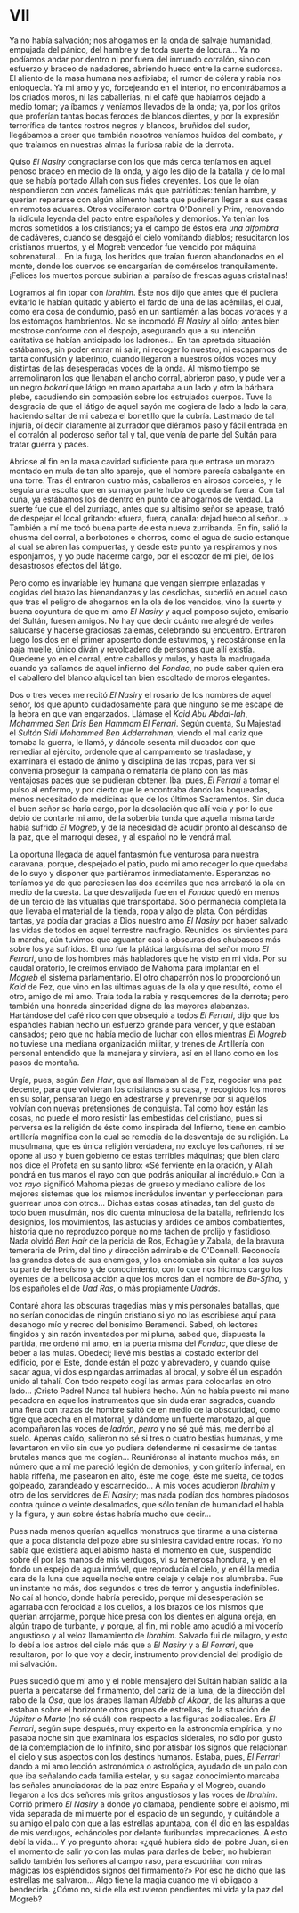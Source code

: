 # VII

Ya no había salvación; nos ahogamos en la onda de salvaje humanidad, empujada
del pánico, del hambre y de toda suerte de locura... Ya no podíamos andar por
dentro ni por fuera del inmundo corralón, sino con esfuerzo y braceo de
nadadores, abriendo hueco entre la carne sudorosa. El aliento de la masa humana
nos asfixiaba; el rumor de cólera y rabia nos enloquecía. Ya mi amo y yo,
forcejeando en el interior, no encontrábamos a los criados moros, ni las
caballerías, ni el café que habíamos dejado a medio tomar; ya íbamos y veníamos
llevados de la onda; ya, por los gritos que proferían tantas bocas feroces de
blancos dientes, y por la expresión terrorífica de tantos rostros negros
y blancos, bruñidos del sudor, llegábamos a creer que también nosotros veníamos
huidos del combate, y que traíamos en nuestras almas la furiosa rabia de la
derrota.

Quiso *El Nasiry* congraciarse con los que más cerca teníamos en aquel penoso
braceo en medio de la onda, y algo les dijo de la batalla y de lo mal que se
había portado Allah con sus fieles creyentes. Los que le oían respondieron con
voces famélicas más que patrióticas: tenían hambre, y querían repararse con
algún alimento hasta que pudieran llegar a sus casas en remotos aduares. Otros
vociferaron contra O'Donnell y Prim, renovando la ridícula leyenda del pacto
entre españoles y demonios. Ya tenían los moros sometidos a los cristianos; ya
el campo de éstos era *una alfombra* de cadáveres, cuando se desgajó el cielo
vomitando diablos; resucitaron los cristianos muertos, y el Mogreb vencedor fue
vencido por máquina sobrenatural... En la fuga, los heridos que traían fueron
abandonados en el monte, donde los cuervos se encargarían de comérselos
tranquilamente. ¡Felices los muertos porque subirían al paraíso de frescas
aguas cristalinas!

Logramos al fin topar con *Ibrahim*. Éste nos dijo que antes que él pudiera
evitarlo le habían quitado y abierto el fardo de una de las acémilas, el cual,
como era cosa de condumio, pasó en un santiamén a las bocas voraces y a los
estómagos hambrientos. No se incomodó *El Nasiry* al oírlo; antes bien mostrose
conforme con el despojo, asegurando que a su intención caritativa se habían
anticipado los ladrones... En tan apretada situación estábamos, sin poder
entrar ni salir, ni recoger lo nuestro, ni escaparnos de tanta confusión
y laberinto, cuando llegaron a nuestros oídos voces muy distintas de las
desesperadas voces de la onda. Al mismo tiempo se arremolinaron los que
llenaban el ancho corral, abrieron paso, y pude ver a un negro *bokari* que
látigo en mano apartaba a un lado y otro la bárbara plebe, sacudiendo sin
compasión sobre los estrujados cuerpos. Tuve la desgracia de que el látigo de
aquel sayón me cogiera de lado a lado la cara, haciendo saltar de mi cabeza el
bonetillo que la cubría. Lastimado de tal injuria, oí decir claramente al
zurrador que diéramos paso y fácil entrada en el corralón al poderoso señor tal
y tal, que venía de parte del Sultán para tratar guerra y paces.

Abriose al fin en la masa cavidad suficiente para que entrase un morazo montado
en mula de tan alto aparejo, que el hombre parecía cabalgante en una torre.
Tras él entraron cuatro más, caballeros en airosos corceles, y le seguía una
escolta que en su mayor parte hubo de quedarse fuera. Con tal cuña, ya
estábamos los de dentro en punto de ahogarnos de verdad. La suerte fue que el
del zurriago, antes que su altísimo señor se apease, trató de despejar el local
gritando: «fuera, fuera, canalla: dejad hueco al señor...» También a mí me tocó
buena parte de esta nueva zurribanda. En fin, salió la chusma del corral,
a borbotones o chorros, como el agua de sucio estanque al cual se abren las
compuertas, y desde este punto ya respiramos y nos esponjamos, y yo pude
hacerme cargo, por el escozor de mi piel, de los desastrosos efectos del
látigo.

Pero como es invariable ley humana que vengan siempre enlazadas y cogidas del
brazo las bienandanzas y las desdichas, sucedió en aquel caso que tras el
peligro de ahogarnos en la ola de los vencidos, vino la suerte y buena
coyuntura de que mi amo *El Nasiry* y aquel pomposo sujeto, emisario del
Sultán, fuesen amigos. No hay que decir cuánto me alegré de verles saludarse
y hacerse graciosas zalemas, celebrando su encuentro. Entraron luego los dos en
el primer aposento donde estuvimos, y recostáronse en la paja muelle, único
diván y revolcadero de personas que allí existía. Quedeme yo en el corral,
entre caballos y mulas, y hasta la madrugada, cuando ya salíamos de aquel
infierno del *Fondac*, no pude saber quién era el caballero del blanco alquicel
tan bien escoltado de moros elegantes.

Dos o tres veces me recitó *El Nasiry* el rosario de los nombres de aquel
señor, los que apunto cuidadosamente para que ninguno se me escape de la hebra
en que van engarzados. Llámase el *Kaid Abu Abdal-lah*, *Mohammed Sen Dris Ben
Hammam El Ferrari*. Según cuenta, Su Majestad el *Sultán Sidi Mohammed Ben
Adderrahman*, viendo el mal cariz que tomaba la guerra, le llamó, y dándole
sesenta mil ducados con que remediar al ejército, ordenole que al campamento se
trasladase, y examinara el estado de ánimo y disciplina de las tropas, para ver
si convenía proseguir la campaña o rematarla de plano con las más ventajosas
paces que se pudieran obtener. Iba, pues, *El Ferrari* a tomar el pulso al
enfermo, y por cierto que le encontraba dando las boqueadas, menos necesitado
de medicinas que de los últimos Sacramentos. Sin duda el buen señor se haría
cargo, por la desolación que allí veía y por lo que debió de contarle mi amo,
de la soberbia tunda que aquella misma tarde había sufrido *El Mogreb*, y de la
necesidad de acudir pronto al descanso de la paz, que el marroquí desea, y al
español no le vendrá mal.

La oportuna llegada de aquel fantasmón fue venturosa para nuestra caravana,
porque, despejado el patio, pudo mi amo recoger lo que quedaba de lo suyo
y disponer que partiéramos inmediatamente. Esperanzas no teníamos ya de que
pareciesen las dos acémilas que nos arrebató la ola en medio de la cuesta. La
que desvalijada fue en el *Fondac* quedó en menos de un tercio de las vituallas
que transportaba. Sólo permanecía completa la que llevaba el material de la
tienda, ropa y algo de plata. Con pérdidas tantas, ya podía dar gracias a Dios
nuestro amo *El Nasiry* por haber salvado las vidas de todos en aquel terrestre
naufragio. Reunidos los sirvientes para la marcha, aún tuvimos que aguantar
casi a obscuras dos chubascos más sobre los ya sufridos. El uno fue la plática
larguísima del señor moro *El Ferrari*, uno de los hombres más habladores que
he visto en mi vida. Por su caudal oratorio, le creímos enviado de Mahoma para
implantar en el *Mogreb* el sistema parlamentario. El otro chaparrón nos lo
proporcionó un *Kaid* de Fez, que vino en las últimas aguas de la ola y que
resultó, como el otro, amigo de mi amo. Traía toda la rabia y resquemores de la
derrota; pero también una honrada sinceridad digna de las mayores alabanzas.
Hartándose del café rico con que obsequió a todos *El Ferrari*, dijo que los
españoles habían hecho un esfuerzo grande para vencer, y que estaban cansados;
pero que no había medio de luchar con ellos mientras *El Mogreb* no tuviese una
mediana organización militar, y trenes de Artillería con personal entendido que
la manejara y sirviera, así en el llano como en los pasos de montaña.

Urgía, pues, según *Ben Hair*, que así llamaban al de Fez, negociar una paz
decente, para que volvieran los cristianos a su casa, y recogidos los moros en
su solar, pensaran luego en adestrarse y prevenirse por si aquéllos volvían con
nuevas pretensiones de conquista. Tal como hoy están las cosas, no puede el
moro resistir las embestidas del cristiano, pues si perversa es la religión de
éste como inspirada del Infierno, tiene en cambio artillería magnífica con la
cual se remedia de la desventaja de su religión. La musulmana, que es única
religión verdadera, no excluye los cañones, ni se opone al uso y buen gobierno
de estas terribles máquinas; que bien claro nos dice el Profeta en su santo
libro: «Sé ferviente en la oración, y Allah pondrá en tus manos el rayo con que
podrás aniquilar al incrédulo.» Con la voz *rayo* significó Mahoma piezas de
grueso y mediano calibre de los mejores sistemas que los mismos incrédulos
inventan y perfeccionan para guerrear unos con otros... Dichas estas cosas
atinadas, tan del gusto de todo buen musulmán, nos dio cuenta minuciosa de la
batalla, refiriendo los designios, los movimientos, las astucias y ardides de
ambos combatientes, historia que no reproduzco porque no me tachen de prolijo
y fastidioso. Nada olvidó *Ben Hair* de la pericia de Ros, Echagüe y Zabala, de
la bravura temeraria de Prim, del tino y dirección admirable de O'Donnell.
Reconocía las grandes dotes de sus enemigos, y los encomiaba sin quitar a los
suyos su parte de heroísmo y de conocimiento, con lo que nos hicimos cargo los
oyentes de la belicosa acción a que los moros dan el nombre de *Bu-Sfiha*,
y los españoles el de *Uad Ras*, o más propiamente *Uadrás*.

Contaré ahora las obscuras tragedias mías y mis personales batallas, que no
serían conocidas de ningún cristiano si yo no las escribiese aquí para desahogo
mío y recreo del bonísimo Beramendi. Sabed, oh lectores fingidos y sin razón
inventados por mi pluma, sabed que, dispuesta la partida, me ordenó mi amo, en
la puerta misma del *Fondac*, que diese de beber a las mulas. Obedecí; llevé
mis bestias al costado exterior del edificio, por el Este, donde están el pozo
y abrevadero, y cuando quise sacar agua, vi dos espingardas arrimadas al
brocal, y sobre él un espadón unido al tahalí. Con todo respeto cogí las armas
para colocarlas en otro lado... ¡Cristo Padre!  Nunca tal hubiera hecho. Aún no
había puesto mi mano pecadora en aquellos instrumentos que sin duda eran
sagrados, cuando una fiera con trazas de hombre saltó de en medio de la
obscuridad, como tigre que acecha en el matorral, y dándome un fuerte manotazo,
al que acompañaron las voces de *ladrón*, *perro* y no sé qué más, me derribó
al suelo. Apenas caído, salieron no sé si tres o cuatro bestias humanas, y me
levantaron en vilo sin que yo pudiera defenderme ni desasirme de tantas
brutales manos que me cogían...  Reuniéronse al instante muchos más, en número
que a mí me pareció legión de demonios, y con griterío infernal, en habla
riffeña, me pasearon en alto, éste me coge, éste me suelta, de todos golpeado,
zarandeado y escarnecido... A mis voces acudieron *Ibrahim* y otro de los
servidores de *El Nasiry*; mas nada podían dos hombres piadosos contra quince
o veinte desalmados, que sólo tenían de humanidad el habla y la figura, y aun
sobre éstas habría mucho que decir...

Pues nada menos querían aquellos monstruos que tirarme a una cisterna que
a poca distancia del pozo abre su siniestra cavidad entre rocas. Yo no sabía
que existiera aquel abismo hasta el momento en que, suspendido sobre él por las
manos de mis verdugos, vi su temerosa hondura, y en el fondo un espejo de agua
inmóvil, que reproducía el cielo, y en él la media cara de la luna que aquella
noche entre celaje y celaje nos alumbraba. Fue un instante no más, dos segundos
o tres de terror y angustia indefinibles. No caí al hondo, donde habría
perecido, porque mi desesperación se agarraba con ferocidad a los cuellos,
a los brazos de los mismos que querían arrojarme, porque hice presa con los
dientes en alguna oreja, en algún trapo de turbante, y porque, al fin, mi noble
amo acudió a mi vocerío angustioso y al veloz llamamiento de *Ibrahim*. Salvado
fui de milagro, y esto lo debí a los astros del cielo más que a *El Nasiry*
y a *El Ferrari*, que resultaron, por lo que voy a decir, instrumento
providencial del prodigio de mi salvación.

Pues sucedió que mi amo y el noble mensajero del Sultán habían salido a la
puerta a percatarse del firmamento, del cariz de la luna, de la dirección del
rabo de la *Osa*, que los árabes llaman *Aldebb al Akbar*, de las alturas a que
estaban sobre el horizonte otros grupos de estrellas, de la situación de
*Júpiter o Marte* (no sé cuál) con respecto a las figuras zodiacales. Era *El
Ferrari*, según supe después, muy experto en la astronomía empírica, y no
pasaba noche sin que examinara los espacios siderales, no sólo por gusto de la
contemplación de lo infinito, sino por atisbar los signos que relacionan el
cielo y sus aspectos con los destinos humanos. Estaba, pues, *El Ferrari* dando
a mi amo lección astronómica o astrológica, ayudado de un palo con que iba
señalando cada familia estelar, y su sagaz conocimiento marcaba las señales
anunciadoras de la paz entre España y el Mogreb, cuando llegaron a los dos
señores mis gritos angustiosos y las voces de *Ibrahim*. Corrió primero *El
Nasiry* a donde yo clamaba, pendiente sobre el abismo, mi vida separada de mi
muerte por el espacio de un segundo, y quitándole a su amigo el palo con que
a las estrellas apuntaba, con él dio en las espaldas de mis verdugos,
echándoles por delante furibundas imprecaciones. A esto debí la vida... Y yo
pregunto ahora: «¿qué hubiera sido del pobre Juan, si en el momento de salir yo
con las mulas para darles de beber, no hubieran salido también los señores al
campo raso, para escudriñar con miras mágicas los espléndidos signos del
firmamento?» Por eso he dicho que las estrellas me salvaron... Algo tiene la
magia cuando me vi obligado a bendecirla. ¿Cómo no, si de ella estuvieron
pendientes mi vida y la paz del Mogreb?

